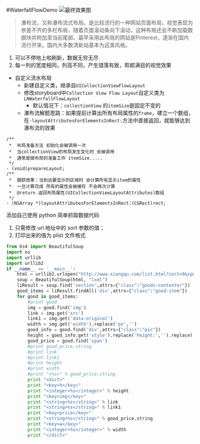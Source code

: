 #WaterfallFlowDemo
![最终效果图](http://i13.tietuku.com/ff828cc6999a09f8.gif)


> 瀑布流，又称瀑布流式布局。是比较流行的一种网站页面布局，视觉表现为参差不齐的多栏布局，随着页面滚动条向下滚动，这种布局还会不断加载数据块并附加至当前尾部。最早采用此布局的网站是Pinterest，逐渐在国内流行开来。国内大多数清新站基本为这类风格。

1. 可以不停地上啦刷新，数据无穷无尽
2. 每一列的宽度相同，列高不同，产生错落有致，聆郎满目的视觉效果

* 自定义流水布局
	* 新建自定义类，继承自`UICollectionViewFlowLayout`
	* 修改storyboard中`Collection View Flow Layout`自定义类为`LNWaterfallFlowLayout`
        * 默认情况下：`collectionView` 的`itemSize`是固定不变的
	* 瀑布流解题思路：如果提前计算出所有布局属性的`frame`，建立一个数组，在`-layoutAttributesForElementsInRect:`方法中直接返回，就能够达到瀑布流的效果

```objc
/**
 *  布局准备方法 初始化会被调用一次
 *  当collectionView的布局发生变化时 会被调用
 *  通常是做布局的准备工作 itemSize.....
 */
- (void)prepareLayout;
/**
 *  跟踪效果：当到达要显示的区域时 会计算所有显示item的属性
 *  一旦计算完成 所有的属性会被缓存 不会再次计算
 *  @return 返回布局属性(UICollectionViewLayoutAttributes)数组
 */
- (NSArray *)layoutAttributesForElementsInRect:(CGRect)rect;
```

添加自己使用 python 简单抓取数据代码

1. 只需修改 url 地址中的 sort 参数的值；
2. 打印出来的值为 plist 文件格式

```python
from bs4 import BeautifulSoup
import os
import urllib
import urllib2
if __name__ == '__main__':
	html = urllib2.urlopen("http://www.xiangqu.com/list.html?sort=9&spm=2_0.0.0.2").read()
	soup = BeautifulSoup(html, "lxml")
	liResult = soup.find('section',attrs={"class":"goods-contenter"})
	good_items = liResult.findAll('div',attrs={"class":"good-item"})
	for good in good_items:
		#print good
		img = good.find('img')
		link = img.get('src')
		link1 = img.get('data-original')
		width = img.get('width').replace('px','')
		good_info = good.find('div',attrs={"class":"pic"})
		height = good_info.get('style').replace('height:','').replace('px;','')
		good_price = good.find('span')
		#print good_price.string
		#print link
		#print link1
		#print height
		#print width
		#print "<%s>" % good_price.string
		print "<dict>"
		print "<key>h</key>"
		print "<integer>%s</integer>" % height
		print "<key>img</key>"
		print "<string>%s</string>" % link
		print "<string>%s</string>" % link1
	 	print "<key>price</key>"
		print "<string>%s</string>" % good_price.string
		print "<key>w</key>"
		print "<integer>%s</integer>" % width
		print "</dict>"
```
